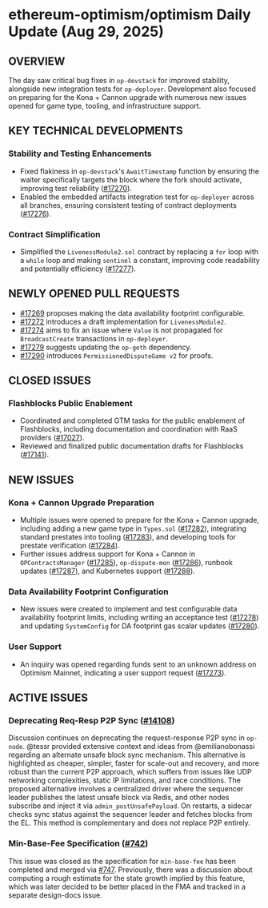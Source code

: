 # ethereum-optimism/optimism Daily Update (Aug 29, 2025)
## OVERVIEW 
The day saw critical bug fixes in `op-devstack` for improved stability, alongside new integration tests for `op-deployer`. Development also focused on preparing for the Kona + Cannon upgrade with numerous new issues opened for game type, tooling, and infrastructure support.
## KEY TECHNICAL DEVELOPMENTS

### Stability and Testing Enhancements
- Fixed flakiness in `op-devstack`'s `AwaitTimestamp` function by ensuring the waiter specifically targets the block where the fork should activate, improving test reliability ([#17270](https://github.com/ethereum-optimism/optimism/pull/17270)).
- Enabled the embedded artifacts integration test for `op-deployer` across all branches, ensuring consistent testing of contract deployments ([#17276](https://github.com/ethereum-optimism/optimism/pull/17276)).

### Contract Simplification
- Simplified the `LivenessModule2.sol` contract by replacing a `for` loop with a `while` loop and making `sentinel` a constant, improving code readability and potentially efficiency ([#17277](https://github.com/ethereum-optimism/optimism/pull/17277)).

## NEWLY OPENED PULL REQUESTS
- [#17269](https://github.com/ethereum-optimism/optimism/pull/17269) proposes making the data availability footprint configurable.
- [#17272](https://github.com/ethereum-optimism/optimism/pull/17272) introduces a draft implementation for `LivenessModule2`.
- [#17274](https://github.com/ethereum-optimism/optimism/pull/17274) aims to fix an issue where `Value` is not propagated for `BroadcastCreate` transactions in `op-deployer`.
- [#17279](https://github.com/ethereum-optimism/optimism/pull/17279) suggests updating the `op-geth` dependency.
- [#17290](https://github.com/ethereum-optimism/optimism/pull/17290) introduces `PermissionedDisputeGame v2` for proofs.

## CLOSED ISSUES

### Flashblocks Public Enablement
- Coordinated and completed GTM tasks for the public enablement of Flashblocks, including documentation and coordination with RaaS providers ([#17027](https://github.com/ethereum-optimism/optimism/issues/17027)).
- Reviewed and finalized public documentation drafts for Flashblocks ([#17141](https://github.com/ethereum-optimism/optimism/issues/17141)).

## NEW ISSUES

### Kona + Cannon Upgrade Preparation
- Multiple issues were opened to prepare for the Kona + Cannon upgrade, including adding a new game type in `Types.sol` ([#17282](https://github.com/ethereum-optimism/optimism/issues/17282)), integrating standard prestates into tooling ([#17283](https://github.com/ethereum-optimism/optimism/issues/17283)), and developing tools for prestate verification ([#17284](https://github.com/ethereum-optimism/optimism/issues/17284)).
- Further issues address support for Kona + Cannon in `OPContractsManager` ([#17285](https://github.com/ethereum-optimism/optimism/issues/17285)), `op-dispute-mon` ([#17286](https://github.com/ethereum-optimism/optimism/issues/17286)), runbook updates ([#17287](https://github.com/ethereum-optimism/optimism/issues/17287)), and Kubernetes support ([#17288](https://github.com/ethereum-optimism/optimism/issues/17288)).

### Data Availability Footprint Configuration
- New issues were created to implement and test configurable data availability footprint limits, including writing an acceptance test ([#17278](https://github.com/ethereum-optimism/optimism/issues/17278)) and updating `SystemConfig` for DA footprint gas scalar updates ([#17280](https://github.com/ethereum-optimism/optimism/issues/17280)).

### User Support
- An inquiry was opened regarding funds sent to an unknown address on Optimism Mainnet, indicating a user support request ([#17273](https://github.com/ethereum-optimism/optimism/issues/17273)).

## ACTIVE ISSUES

### Deprecating Req-Resp P2P Sync ([#14108](https://github.com/ethereum-optimism/optimism/issues/14108))
Discussion continues on deprecating the request-response P2P sync in `op-node`. @tessr provided extensive context and ideas from @emilianobonassi regarding an alternate unsafe block sync mechanism. This alternative is highlighted as cheaper, simpler, faster for scale-out and recovery, and more robust than the current P2P approach, which suffers from issues like UDP networking complexities, static IP limitations, and race conditions. The proposed alternative involves a centralized driver where the sequencer leader publishes the latest unsafe block via Redis, and other nodes subscribe and inject it via `admin_postUnsafePayload`. On restarts, a sidecar checks sync status against the sequencer leader and fetches blocks from the EL. This method is complementary and does not replace P2P entirely.

### Min-Base-Fee Specification ([#742](https://github.com/ethereum-optimism/optimism/issues/742))
This issue was closed as the specification for `min-base-fee` has been completed and merged via [#747](https://github.com/ethereum-optimism/specs/pull/747). Previously, there was a discussion about computing a rough estimate for the state growth implied by this feature, which was later decided to be better placed in the FMA and tracked in a separate design-docs issue.